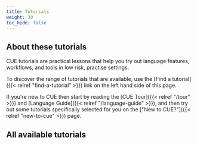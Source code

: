 ```yaml
---
title: Tutorials
weight: 30
toc_hide: false
---
```


## About these tutorials

CUE tutorials are practical lessons that help you try out language features,
workflows, and tools in low risk, practise settings.

To discover the range of tutorials that are available, use the
[Find a tutorial]({{< relref "find-a-tutorial" >}}) link on the left hand side
of this page.

If you're new to CUE then start by reading the
[CUE Tour]({{< relref "/tour" >}}) and
[Language Guide]({{< relref "/language-guide" >}}), and then try out some
tutorials specifically selected for you on the
["New to CUE?"]({{< relref "new-to-cue" >}}) page.

## All available tutorials

